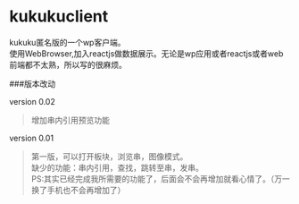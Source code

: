 # kukukuclient
kukuku匿名版的一个wp客户端。  
使用WebBrowser,加入reactjs做数据展示。无论是wp应用或者reactjs或者web前端都不太熟，所以写的很麻烦。  

###版本改动

version 0.02  
>增加串内引用预览功能  

version 0.01
>第一版，可以打开板块，浏览串，图像模式。  
>缺少的功能：串内引用，查找，跳转至串，发串。  
>PS:其实已经完成我所需要的功能了，后面会不会再增加就看心情了。（万一换了手机也不会再增加了）
